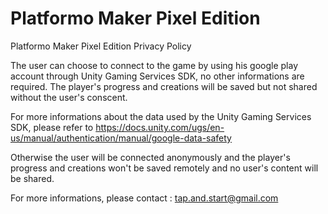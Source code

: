 # Platformo Maker Pixel Edition
Platformo Maker Pixel Edition Privacy Policy

The user can choose to connect to the game by using his google play account through Unity Gaming Services SDK, no other informations are required.
The player's progress and creations will be saved but not shared without the user's conscent.

For more informations about the data used by the Unity Gaming Services SDK, please refer to https://docs.unity.com/ugs/en-us/manual/authentication/manual/google-data-safety

Otherwise the user will be connected anonymously and the player's progress and creations won't be saved remotely and no user's content will be shared.

For more informations, please contact : tap.and.start@gmail.com
